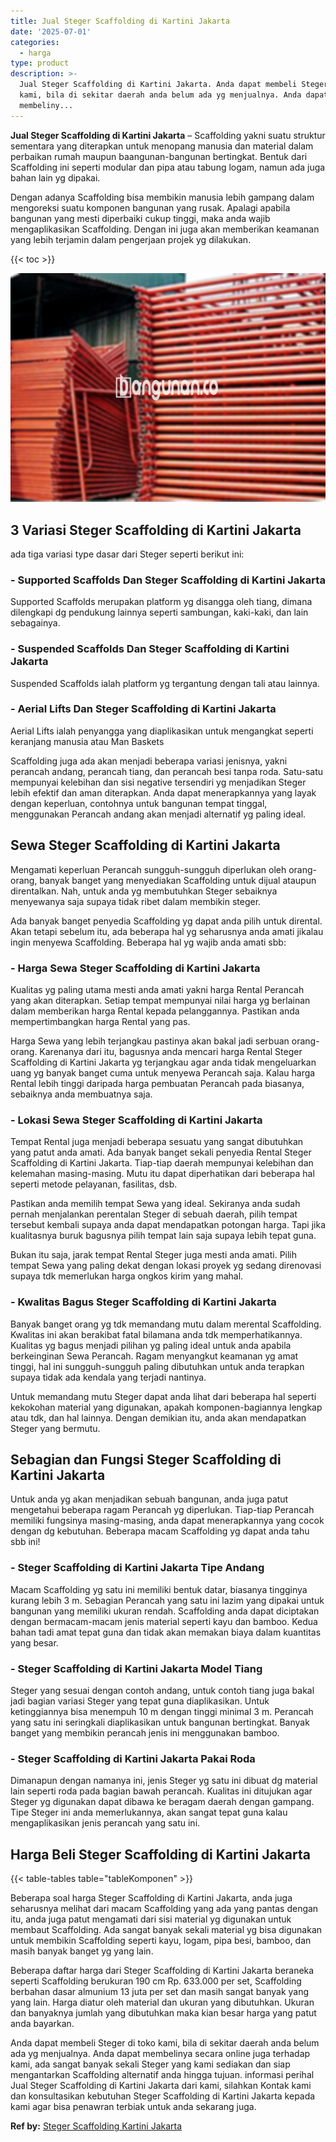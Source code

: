 ```yaml
---
title: Jual Steger Scaffolding di Kartini Jakarta
date: '2025-07-01'
categories:
  - harga
type: product
description: >-
  Jual Steger Scaffolding di Kartini Jakarta. Anda dapat membeli Steger di toko
  kami, bila di sekitar daerah anda belum ada yg menjualnya. Anda dapat
  membeliny...
---
```


**Jual Steger Scaffolding di Kartini Jakarta** – Scaffolding yakni suatu struktur sementara yang diterapkan untuk menopang manusia dan material dalam perbaikan rumah maupun baangunan-bangunan bertingkat. Bentuk dari Scaffolding ini seperti modular dan pipa atau tabung logam, namun ada juga bahan lain yg dipakai.

Dengan adanya Scaffolding bisa membikin manusia lebih gampang dalam mengoreksi suatu komponen bangunan yang rusak. Apalagi apabila bangunan yang mesti diperbaiki cukup tinggi, maka anda wajib mengaplikasikan Scaffolding. Dengan ini juga akan memberikan keamanan yang lebih terjamin dalam pengerjaan projek yg dilakukan.

{{< toc >}}

![Jual Steger Scaffolding di Kartini Jakarta](/images/sewa-scaffolding-steger-16.png)

## 3 Variasi Steger Scaffolding di Kartini Jakarta

ada tiga variasi type dasar dari Steger seperti berikut ini:

### \- Supported Scaffolds Dan Steger Scaffolding di Kartini Jakarta

Supported Scaffolds merupakan platform yg disangga oleh tiang, dimana dilengkapi dg pendukung lainnya seperti sambungan, kaki-kaki, dan lain sebagainya.

### \- Suspended Scaffolds Dan Steger Scaffolding di Kartini Jakarta

Suspended Scaffolds ialah platform yg tergantung dengan tali atau lainnya.

### \- Aerial Lifts Dan Steger Scaffolding di Kartini Jakarta

Aerial Lifts ialah penyangga yang diaplikasikan untuk mengangkat seperti keranjang manusia atau Man Baskets

Scaffolding juga ada akan menjadi beberapa variasi jenisnya, yakni perancah andang, perancah tiang, dan perancah besi tanpa roda. Satu-satu mempunyai kelebihan dan sisi negative tersendiri yg menjadikan Steger lebih efektif dan aman diterapkan. Anda dapat menerapkannya yang layak dengan keperluan, contohnya untuk bangunan tempat tinggal, menggunakan Perancah andang akan menjadi alternatif yg paling ideal.

## Sewa Steger Scaffolding di Kartini Jakarta

Mengamati keperluan Perancah sungguh-sungguh diperlukan oleh orang-orang, banyak banget yang menyediakan Scaffolding untuk dijual ataupun direntalkan. Nah, untuk anda yg membutuhkan Steger sebaiknya menyewanya saja supaya tidak ribet dalam membikin steger.

Ada banyak banget penyedia Scaffolding yg dapat anda pilih untuk dirental. Akan tetapi sebelum itu, ada beberapa hal yg seharusnya anda amati jikalau ingin menyewa Scaffolding. Beberapa hal yg wajib anda amati sbb:

### \- Harga Sewa Steger Scaffolding di Kartini Jakarta

Kualitas yg paling utama mesti anda amati yakni harga Rental Perancah yang akan diterapkan. Setiap tempat mempunyai nilai harga yg berlainan dalam memberikan harga Rental kepada pelanggannya. Pastikan anda mempertimbangkan harga Rental yang pas.

Harga Sewa yang lebih terjangkau pastinya akan bakal jadi serbuan orang-orang. Karenanya dari itu, bagusnya anda mencari harga Rental Steger Scaffolding di Kartini Jakarta yg terjangkau agar anda tidak mengeluarkan uang yg banyak banget cuma untuk menyewa Perancah saja. Kalau harga Rental lebih tinggi daripada harga pembuatan Perancah pada biasanya, sebaiknya anda membuatnya saja.

### \- Lokasi Sewa Steger Scaffolding di Kartini Jakarta

Tempat Rental juga menjadi beberapa sesuatu yang sangat dibutuhkan yang patut anda amati. Ada banyak banget sekali penyedia Rental Steger Scaffolding di Kartini Jakarta. Tiap-tiap daerah mempunyai kelebihan dan kelemahan masing-masing. Mutu itu dapat diperhatikan dari beberapa hal seperti metode pelayanan, fasilitas, dsb.

Pastikan anda memilih tempat Sewa yang ideal. Sekiranya anda sudah pernah menjalankan perentalan Steger di sebuah daerah, pilih tempat tersebut kembali supaya anda dapat mendapatkan potongan harga. Tapi jika kualitasnya buruk bagusnya pilih tempat lain saja supaya lebih tepat guna.

Bukan itu saja, jarak tempat Rental Steger juga mesti anda amati. Pilih tempat Sewa yang paling dekat dengan lokasi proyek yg sedang direnovasi supaya tdk memerlukan harga ongkos kirim yang mahal.

### \- Kwalitas Bagus Steger Scaffolding di Kartini Jakarta

Banyak banget orang yg tdk memandang mutu dalam merental Scaffolding. Kwalitas ini akan berakibat fatal bilamana anda tdk memperhatikannya. Kualitas yg bagus menjadi pilihan yg paling ideal untuk anda apabila berkeinginan Sewa Perancah. Ragam menyangkut keamanan yg amat tinggi, hal ini sungguh-sungguh paling dibutuhkan untuk anda terapkan supaya tidak ada kendala yang terjadi nantinya.

Untuk memandang mutu Steger dapat anda lihat dari beberapa hal seperti kekokohan material yang digunakan, apakah komponen-bagiannya lengkap atau tdk, dan hal lainnya. Dengan demikian itu, anda akan mendapatkan Steger yang bermutu.

## Sebagian dan Fungsi Steger Scaffolding di Kartini Jakarta

Untuk anda yg akan menjadikan sebuah bangunan, anda juga patut mengetahui beberapa ragam Perancah yg diperlukan. Tiap-tiap Perancah memiliki fungsinya masing-masing, anda dapat menerapkannya yang cocok dengan dg kebutuhan. Beberapa macam Scaffolding yg dapat anda tahu sbb ini!

### \- Steger Scaffolding di Kartini Jakarta Tipe Andang

Macam Scaffolding yg satu ini memiliki bentuk datar, biasanya tingginya kurang lebih 3 m. Sebagian Perancah yang satu ini lazim yang dipakai untuk bangunan yang memiliki ukuran rendah. Scaffolding anda dapat diciptakan dengan bermacam-macam jenis material seperti kayu dan bamboo. Kedua bahan tadi amat tepat guna dan tidak akan memakan biaya dalam kuantitas yang besar.

### \- Steger Scaffolding di Kartini Jakarta Model Tiang

Steger yang sesuai dengan contoh andang, untuk contoh tiang juga bakal jadi bagian variasi Steger yang tepat guna diaplikasikan. Untuk ketinggiannya bisa menempuh 10 m dengan tinggi minimal 3 m. Perancah yang satu ini seringkali diaplikasikan untuk bangunan bertingkat. Banyak banget yang membikin perancah jenis ini menggunakan bamboo.

### \- Steger Scaffolding di Kartini Jakarta Pakai Roda

Dimanapun dengan namanya ini, jenis Steger yg satu ini dibuat dg material lain seperti roda pada bagian bawah perancah. Kualitas ini ditujukan agar Steger yg digunakan dapat dibawa ke beragam daerah dengan gampang. Tipe Steger ini anda memerlukannya, akan sangat tepat guna kalau mengaplikasikan jenis perancah yang satu ini.

## Harga Beli Steger Scaffolding di Kartini Jakarta

{{< table-tables table="tableKomponen" >}}

Beberapa soal harga Steger Scaffolding di Kartini Jakarta, anda juga seharusnya melihat dari macam Scaffolding yang ada yang pantas dengan itu, anda juga patut mengamati dari sisi material yg digunakan untuk membaut Scaffolding. Ada sangat banyak sekali material yg bisa digunakan untuk membikin Scaffolding seperti kayu, logam, pipa besi, bamboo, dan masih banyak banget yg yang lain.

Beberapa daftar harga dari Steger Scaffolding di Kartini Jakarta beraneka seperti Scaffolding berukuran 190 cm Rp. 633.000 per set, Scaffolding berbahan dasar almunium 13 juta per set dan masih sangat banyak yang yang lain. Harga diatur oleh material dan ukuran yang dibutuhkan. Ukuran dan banyaknya jumlah yang dibutuhkan maka kian besar harga yang patut anda bayarkan.

Anda dapat membeli Steger di toko kami, bila di sekitar daerah anda belum ada yg menjualnya. Anda dapat membelinya secara online juga terhadap kami, ada sangat banyak sekali Steger yang kami sediakan dan siap mengantarkan Scaffolding alternatif anda hingga tujuan. informasi perihal Jual Steger Scaffolding di Kartini Jakarta dari kami, silahkan Kontak kami dan konsultasikan kebutuhan Steger Scaffolding di Kartini Jakarta kepada kami agar bisa penawran terbiak untuk anda sekarang juga.

**Ref by:** [Steger Scaffolding Kartini Jakarta](https://id.wikipedia.org/wiki/Steger)
